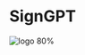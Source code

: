 # SignGPT

![logo 80%](https://github.com/SignGPT-pro/.github/blob/main/imgs/sign%20gpt%20(upscale).png)

